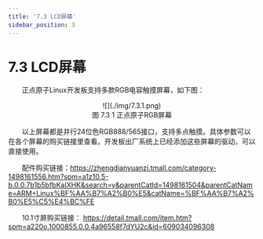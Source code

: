 ```yaml
---
title: '7.3 LCD屏幕'
sidebar_position: 3
---
```


# 7.3 LCD屏幕

&emsp;&emsp;正点原子Linux开发板支持多款RGB电容触摸屏幕，如下图：

<center>
![](./img/7.3.1.png)<br />
图 7.3 1 正点原子RGB屏幕
</center>

&emsp;&emsp;以上屏幕都是并行24位色RGB888/565接口，支持多点触摸。具体参数可以在各个屏幕的购买链接里查看。开发板出厂系统上已经添加这些屏幕的驱动，可以直接使用。

&emsp;&emsp;配件购买链接：https://zhengdianyuanzi.tmall.com/category-1498161556.htm?spm=a1z10.5-b.0.0.7b1b5bfbKaIXHK&search=y&parentCatId=1498161504&parentCatName=ARM+Linux%BF%AA%B7%A2%B0%E5&catName=%BF%AA%B7%A2%B0%E5%C5%E4%BC%FE

&emsp;&emsp;10.1寸屏购买链接：
https://detail.tmall.com/item.htm?spm=a220o.1000855.0.0.4a96558f7dYU2c&id=609034096308









